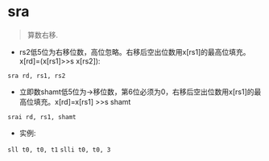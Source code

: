 # sra

> 算数右移.

- rs2低5位为右移位数，高位忽略。右移后空出位数用x[rs1]的最高位填充。x[rd]=(x[rs1]>>s x[rs2]):

`sra rd, rs1, rs2`

- 立即数shamt低5位为→移位数，第6位必须为0，右移后空出位数用x[rs1]的最高位填充。x[rd]=x[rs1] >>s shamt

`srai rd, rs1, shamt`

- 实例:

`sll t0, t0, t1`
`slli t0, t0, 3`

